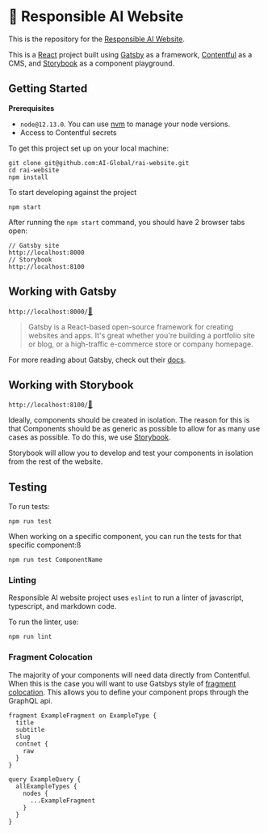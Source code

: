# 🤖 Responsible AI Website 

This is the repository for the [Responsible AI Website](https://www.responsible.ai/).

This is a [React](https://reactjs.org/) project built using [Gatsby](https://www.gatsbyjs.com/) as a framework, [Contentful](https://www.contentful.com/) as a CMS, and [Storybook](https://storybook.js.org/) as a component playground.

## Getting Started

**Prerequisites**

- `node@12.13.0`. You can use [nvm](https://github.com/nvm-sh/nvm) to manage your node versions.
- Access to Contentful secrets

To get this project set up on your local machine:

```shell
git clone git@github.com:AI-Global/rai-website.git
cd rai-website
npm install
```

To start developing against the project

```shell
npm start
```

After running the `npm start` command, you should have 2 browser tabs open:

```shell
// Gatsby site
http://localhost:8000
// Storybook
http://localhost:8100
```

## Working with Gatsby

`http://localhost:8000/`[🔗](http://localhost:8000)

> Gatsby is a React-based open-source framework for creating websites and apps. It's great whether you're building a portfolio site or blog, or a high-traffic e-commerce store or company homepage.

For more reading about Gatsby, check out their [docs](https://www.gatsbyjs.com/docs/).

## Working with Storybook

`http://localhost:8100/`[🔗](http://localhost:8100)

Ideally, components should be created in isolation. The reason for this is that Components should be as generic as possible to allow for as many use cases as possible. To do this, we use [Storybook](https://storybook.js.org/).

Storybook will allow you to develop and test your components in isolation from the rest of the website.

## Testing

To run tests:

```shell
npm run test
```

When working on a specific component, you can run the tests for that specific component:ß

```shell
npm run test ComponentName
```

### Linting

Responsible AI website project uses `eslint` to run a linter of javascript, typescript, and markdown code.

To run the linter, use:

```
npm run lint
```

### Fragment Colocation

The majority of your components will need data directly from Contentful. When this is the case you will want to use Gatsbys style of [fragment colocation](https://www.gatsbyjs.com/docs/recipes/querying-data/#graphql-query-fragments). This allows you to define your component props through the GraphQL api.

```tsx
fragment ExampleFragment on ExampleType {
  title
  subtitle
  slug
  contnet {
    raw
  }
}

query ExampleQuery {
  allExampleTypes {
    nodes {
      ...ExampleFragment
    }
  }
}
```
